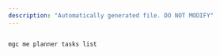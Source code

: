 ```yaml
---
description: "Automatically generated file. DO NOT MODIFY"
---
```


```cli

mgc me planner tasks list

```